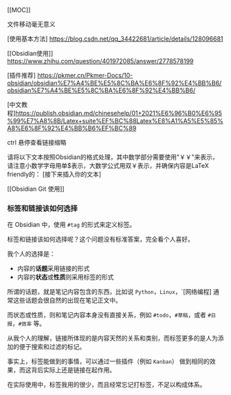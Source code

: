 [[MOC]]


文件移动毫无意义

[使用基本方法]
https://blog.csdn.net/qq_34422681/article/details/128096681


[[Obsidian使用]]
https://www.zhihu.com/question/401972085/answer/2778578199


[插件推荐]
https://pkmer.cn/Pkmer-Docs/10-obsidian/obsidian%E7%A4%BE%E5%8C%BA%E6%8F%92%E4%BB%B6/obsidian%E7%A4%BE%E5%8C%BA%E6%8F%92%E4%BB%B6/

[中文教程]https://publish.obsidian.md/chinesehelp/01+2021%E6%96%B0%E6%95%99%E7%A8%8B/Latex+suite%EF%BC%88Latex%E8%A1%A5%E5%85%A8%E6%8F%92%E4%BB%B6%EF%BC%89

ctrl 悬停查看链接缩略

请将以下文本按照Obsidian的格式处理，其中数学部分需要使用"￥￥"来表示，请注意小数学字母用单$表示，大数学公式用双￥表示，并确保内容是LaTeX friendly的：
[接下来插入你的文本]


[[Obsidian Git 使用]]
### **标签和链接该如何选择**

在 Obsidian 中，使用 `#tag` 的形式来定义标签。

标签和链接该如何选择呢？这个问题没有标准答案，完全看个人喜好。

我个人的选择是：

- 内容的**话题**采用链接的形式
- 内容的**状态**或**性质**则采用标签的形式

所谓的话题，就是笔记内容包含的东西，比如说 `Python`，`Linux`，`[网络编程]
通常这些话题会很自然的出现在笔记正文中。

而状态或性质，则和笔记内容本身没有直接关系，例如 `#todo`，`#草稿`，或者 `#日报`，`#效率` 等。

从我个人的理解，链接所体现的是内容天然的关系和类别，而标签更多的是人为添加的便于搜索和过滤的标记。

事实上，标签能做到的事情，可以通过一些插件（例如 `Kanban`） 做到相同的效果，而这背后实际上还是链接在起作用。

在实际使用中，标签我用的很少，而且经常忘记打标签，不足以构成体系。

  
